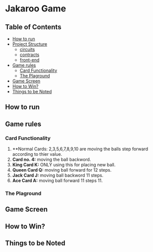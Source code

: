 # Jakaroo Game


## Table of Contents <!-- omit in toc -->

- [How to run]()
- [Project Structure]()
  - [circuits]()
  - [contracts]()
  - [front-end]()
- [Game rules]()
  - [Card Functionality]()
  - [The Plaground]()
- [Game Screen]()
- [How to Win?]()
- [Things to be Noted]()



## How to run


## Game rules

### Card Functionality
  1. **Normal Cards: 2,3,5,6,7,8,9,10 are moving the balls step forward according to thier value.
  2. **Card no. 4:** moving the ball backword.
  3. **King Card K:** ONLY using this for placing new ball.
  4. **Queen Card Q:** moving ball forward for 12 steps.
  5. **Jack Card J:** moving ball backword 11 steps.
  6. **Ace Card A:** moving ball forward 11 steps 11.

### The Plaground

## Game Screen


## How to Win?


## Things to be Noted
